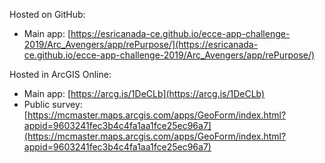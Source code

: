 Hosted on GitHub:

- Main app: [https://esricanada-ce.github.io/ecce-app-challenge-2019/Arc_Avengers/app/rePurpose/](https://esricanada-ce.github.io/ecce-app-challenge-2019/Arc_Avengers/app/rePurpose/)

Hosted in ArcGIS Online:

- Main app: [https://arcg.is/1DeCLb](https://arcg.is/1DeCLb)
- Public survey: [https://mcmaster.maps.arcgis.com/apps/GeoForm/index.html?appid=9603241fec3b4c4fa1aa1fce25ec96a7](https://mcmaster.maps.arcgis.com/apps/GeoForm/index.html?appid=9603241fec3b4c4fa1aa1fce25ec96a7)
